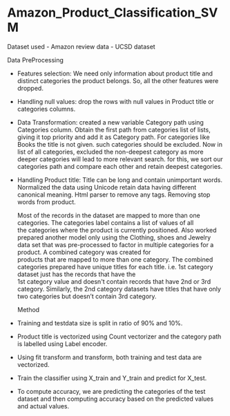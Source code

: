 # Amazon_Product_Classification_SVM

Dataset used - Amazon review data - UCSD dataset

Data PreProcessing

- Features selection: We need only information about product title and distinct categories the
  product belongs. So, all the other features were dropped.
- Handling null values: drop the rows with null values in Product title or categories columns.
- Data Transformation: created a new variable Category path using Categories column.
  Obtain the first path from categories list of lists, giving it top priority and add it as Category
  path. For categories like Books the title is not given. such categories should be excluded.
  Now in list of all categories, excluded the non-deepest category as more deeper categories
  will lead to more relevant search. for this, we sort our categories path and compare each
  other and retain deepest categories.
- Handling Product title: Title can be long and contain unimportant words. Normalized the
  data using Unicode retain data having different canonical meaning. Html parser to remove
  any tags. Removing stop words from product.
  
  Most of the records in the dataset are mapped to more than one categories. The categories label contains a list of values of all     
  the categories where the product is currently positioned. Also worked prepared another model only using the Clothing, shoes and 
  Jewelry data set that was pre-processed to factor in multiple categories for a product. A combined category was created for    
  products that are mapped to more than one category.
  The combined categories prepared have unique titles for each title. i.e. 1st category dataset just has the records that have the   
  1st category value and doesn't contain records that have 2nd or 3rd category. Similarly, the 2nd category datasets have titles 
  that have only two categories but doesn’t contain 3rd category.
  
  Method
  
 - Training and testdata size is split in ratio of 90% and 10%.
 - Product title is vectorized using Count vectorizer and the category path is labelled using Label encoder.
 - Using fit transform and transform, both training and test data are vectorized.
 - Train the classifier using X_train and Y_train and predict for X_test.
 - To compute accuracy, we are predicting the categories of the test dataset and then computing
   accuracy based on the predicted values and actual values.
